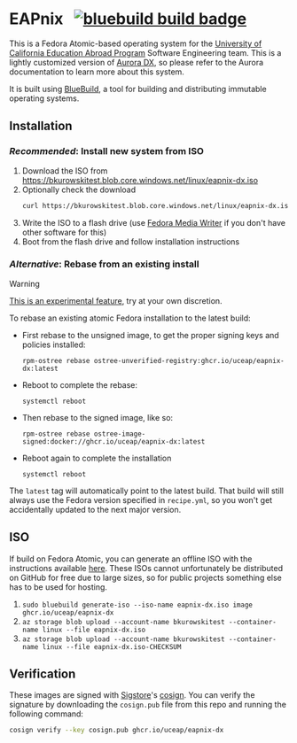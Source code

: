 # EAPnix &nbsp; [![bluebuild build badge](https://github.com/UCEAP/eapnix/actions/workflows/build.yml/badge.svg)](https://github.com/UCEAP/eapnix/actions/workflows/build.yml)

This is a Fedora Atomic-based operating system for the [University of California Education Abroad Program](https://uceap.universityofcalifornia.edu/) Software Engineering team. This is a lightly customized version of [Aurora DX](https://getaurora.dev/), so please refer to the Aurora documentation to learn more about this system.

It is built using [BlueBuild](https://blue-build.org), a tool for building and distributing immutable operating systems.

## Installation

### _Recommended_: Install new system from ISO

1. Download the ISO from https://bkurowskitest.blob.core.windows.net/linux/eapnix-dx.iso
2. Optionally check the download
    ```bash
    curl https://bkurowskitest.blob.core.windows.net/linux/eapnix-dx.iso-CHECKSUM | sha256sum -c
    ```
3. Write the ISO to a flash drive (use [Fedora Media Writer](https://fedoraproject.org/atomic-desktops/kinoite/download) if you don't have other software for this)
4. Boot from the flash drive and follow installation instructions

### _Alternative_: Rebase from an existing install

> [!WARNING]  
> [This is an experimental feature](https://www.fedoraproject.org/wiki/Changes/OstreeNativeContainerStable), try at your own discretion.

To rebase an existing atomic Fedora installation to the latest build:

- First rebase to the unsigned image, to get the proper signing keys and policies installed:
  ```
  rpm-ostree rebase ostree-unverified-registry:ghcr.io/uceap/eapnix-dx:latest
  ```
- Reboot to complete the rebase:
  ```
  systemctl reboot
  ```
- Then rebase to the signed image, like so:
  ```
  rpm-ostree rebase ostree-image-signed:docker://ghcr.io/uceap/eapnix-dx:latest
  ```
- Reboot again to complete the installation
  ```
  systemctl reboot
  ```

The `latest` tag will automatically point to the latest build. That build will still always use the Fedora version specified in `recipe.yml`, so you won't get accidentally updated to the next major version.

## ISO

If build on Fedora Atomic, you can generate an offline ISO with the instructions available [here](https://blue-build.org/learn/universal-blue/#fresh-install-from-an-iso). These ISOs cannot unfortunately be distributed on GitHub for free due to large sizes, so for public projects something else has to be used for hosting.

1. `sudo bluebuild generate-iso --iso-name eapnix-dx.iso image ghcr.io/uceap/eapnix-dx`
2. `az storage blob upload --account-name bkurowskitest --container-name linux --file eapnix-dx.iso`
3. `az storage blob upload --account-name bkurowskitest --container-name linux --file eapnix-dx.iso-CHECKSUM`

## Verification

These images are signed with [Sigstore](https://www.sigstore.dev/)'s [cosign](https://github.com/sigstore/cosign). You can verify the signature by downloading the `cosign.pub` file from this repo and running the following command:

```bash
cosign verify --key cosign.pub ghcr.io/uceap/eapnix-dx
```

